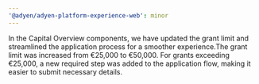 ```yaml
---
'@adyen/adyen-platform-experience-web': minor
---
```


In the Capital Overview components, we have updated the grant limit and streamlined the application process for a smoother experience.The grant limit was increased from €25,000 to €50,000. For grants exceeding €25,000, a new required step was added to the application flow, making it easier to submit necessary details.
